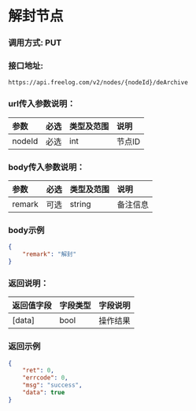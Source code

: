 # 解封节点



### 调用方式: PUT



### 接口地址:

```
https://api.freelog.com/v2/nodes/{nodeId}/deArchive
```



### url传入参数说明：

| 参数   | 必选 | 类型及范围 | 说明   |
| :----- | :--- | :--------- | :----- |
| nodeId | 必选 | int        | 节点ID |



### body传入参数说明：

| 参数   | 必选 | 类型及范围 | 说明                   |
| :----- | :--- | :--------- | :--------------------- |
| remark | 可选 | string     | 备注信息   |



### body示例

```json
{
    "remark": "解封"
}
```



### 返回说明：

| 返回值字段 | 字段类型 | 字段说明 |
| :--------- | :------- | :------- |
| [data]     | bool     | 操作结果 |



### 返回示例

```json
{
    "ret": 0,
    "errcode": 0,
    "msg": "success",
    "data": true
}
```
